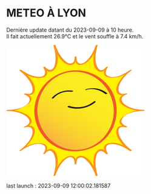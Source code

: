 # METEO À LYON

Dernière update datant du 2023-09-09 à 10 heure.  
Il fait actuellement 26.9°C et le vent souffle à 7.4 km/h.      

![](./.github/sun.png)

last launch : 2023-09-09 12:00:02.181587
